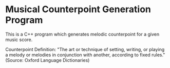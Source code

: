 # Musical Counterpoint Generation Program
This is a C++ program which generates melodic counterpoint for a given music score.

Counterpoint Definition: "The art or technique of setting, writing, or playing a melody or melodies in conjunction with another, according to fixed rules." (Source: Oxford Language Dictionaries)
